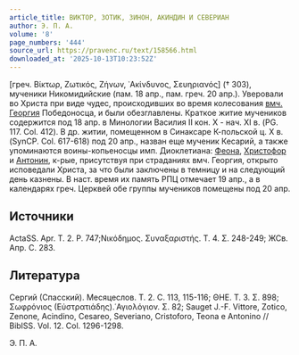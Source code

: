 ```yaml
---
article_title: ВИКТОР, ЗОТИК, ЗИНОН, АКИНДИН И СЕВЕРИАН
author: Э. П. А.
volume: '8'
page_numbers: '444'
source_url: https://pravenc.ru/text/158566.html
downloaded_at: '2025-10-13T10:23:52Z'
---
```


[греч. Βίκτωρ, Ζωτικός, Ζήνων, ᾿Ακίνδυνος, Σευηριανός] († 303), мученики Никомидийские (пам. 18 апр., пам. греч. 20 апр.). Уверовали во Христа при виде чудес, происходивших во время колесования [вмч. Георгия](<https://pravenc.ru/text/вмч  Георгия.html>) Победоносца, и были обезглавлены. Краткое житие мучеников содержится под 18 апр. в Минологии Василия II кон. Х - нач. XI в. (PG. 117. Col. 412). В др. житии, помещенном в Синаксаре К-польской ц. Х в. (SynCP. Col. 617-618) под 20 апр., назван еще мученик Кесарий, а также упоминаются воины-копьеносцы имп. Диоклетиана: [Феона](https://pravenc.ru/text/Феона.html), [Христофор](https://pravenc.ru/text/Христофор.html) и [Антонин](https://pravenc.ru/text/Антонин.html), к-рые, присутствуя при страданиях вмч. Георгия, открыто исповедали Христа, за что были заключены в темницу и на следующий день казнены. В наст. время их память РПЦ отмечает 19 апр., а в календарях греч. Церквей обе группы мучеников помещены под 20 апр.

## Источники

ActaSS. Apr. T. 2. P. 747;Νικόδημος. Συναξαριστής. Т. 4. Σ. 248-249; ЖСв. Апр. С. 283.

## Литература

Сергий (Спасский). Месяцеслов. Т. 2. С. 113, 115-116; ΘΗΕ. T. 3. Σ. 898; Σωφρόνιος (Εὐστρατιάδης).῾Αγιολόγιον. Σ. 82; Sauget J.-F. Vittore, Zotico, Zenone, Acindino, Cesareo, Severiano, Cristoforo, Teona e Antonino // BiblSS. Vol. 12. Col. 1296-1298.

Э. П. А.
